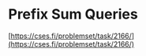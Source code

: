# Prefix Sum Queries

[https://cses.fi/problemset/task/2166/](https://cses.fi/problemset/task/2166/)